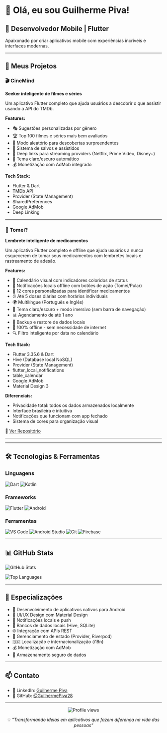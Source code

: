 # 👋 Olá, eu sou Guilherme Piva!

## 🚀 Desenvolvedor Mobile | Flutter

Apaixonado por criar aplicativos mobile com experiências incríveis e interfaces modernas.

---

## 📱 Meus Projetos

### 🎬 CineMind
**Seeker inteligente de filmes e séries**

Um aplicativo Flutter completo que ajuda usuários a descobrir o que assistir usando a API do TMDb.

**Features:**
- 🎭 Sugestões personalizadas por gênero
- 🏆 Top 100 filmes e séries mais bem avaliados
- 🎲 Modo aleatório para descobertas surpreendentes
- 💾 Sistema de salvos e assistidos
- 🔗 Deep links para streaming providers (Netflix, Prime Video, Disney+)
- 🎨 Tema claro/escuro automático
- 💰 Monetização com AdMob integrado

**Tech Stack:**
- Flutter & Dart
- TMDb API
- Provider (State Management)
- SharedPreferences
- Google AdMob
- Deep Linking

---
### 💊 Tomei?

**Lembrete inteligente de medicamentos**

Um aplicativo Flutter completo e offline que ajuda usuários a nunca esquecerem de tomar seus medicamentos com lembretes locais e rastreamento de adesão.

**Features:**

- 📅 Calendário visual com indicadores coloridos de status
- 🔔 Notificações locais offline com botões de ação (Tomei/Pular)
- 🎨 12 cores personalizadas para identificar medicamentos
- ⏰ Até 5 doses diárias com horários individuais
- 🌍 Multilíngue (Português e Inglês)
- 🌙 Tema claro/escuro + modo imersivo (sem barra de navegação)
- 📊 Agendamento de até 1 ano
- 💾 Backup e restore de dados locais
- 📴 100% offline - sem necessidade de internet
- 🔍 Filtro inteligente por data no calendário

**Tech Stack:**

- Flutter 3.35.6 & Dart
- Hive (Database local NoSQL)
- Provider (State Management)
- flutter_local_notifications
- table_calendar
- Google AdMob
- Material Design 3

**Diferenciais:**
- Privacidade total: todos os dados armazenados localmente
- Interface brasileira e intuitiva
- Notificações que funcionam com app fechado
- Sistema de cores para organização visual

🔗 [Ver Repositório](https://github.com/GuilhermePiva28/Tomei-)

---
---

## 🛠️ Tecnologias & Ferramentas

### Linguagens
![Dart](https://img.shields.io/badge/Dart-0175C2?style=for-the-badge&logo=dart&logoColor=white)
![Kotlin](https://img.shields.io/badge/Kotlin-7F52FF?style=for-the-badge&logo=kotlin&logoColor=white)

### Frameworks
![Flutter](https://img.shields.io/badge/Flutter-02569B?style=for-the-badge&logo=flutter&logoColor=white)
![Android](https://img.shields.io/badge/Android-3DDC84?style=for-the-badge&logo=android&logoColor=white)

### Ferramentas
![VS Code](https://img.shields.io/badge/VS_Code-007ACC?style=for-the-badge&logo=visual-studio-code&logoColor=white)
![Android Studio](https://img.shields.io/badge/Android_Studio-3DDC84?style=for-the-badge&logo=android-studio&logoColor=white)
![Git](https://img.shields.io/badge/Git-F05032?style=for-the-badge&logo=git&logoColor=white)
![Firebase](https://img.shields.io/badge/Firebase-FFCA28?style=for-the-badge&logo=firebase&logoColor=black)

---

## 📊 GitHub Stats

![GitHub Stats](https://github-readme-stats.vercel.app/api?username=GuilhermePiva28&show_icons=true&theme=tokyonight)

![Top Languages](https://github-readme-stats.vercel.app/api/top-langs/?username=GuilhermePiva28&layout=compact&theme=tokyonight)

---
## 💼 Especializações

- 📱 Desenvolvimento de aplicativos nativos para Android
- 🎨 UI/UX Design com Material Design
- 🔔 Notificações locais e push
- 💾 Bancos de dados locais (Hive, SQLite)
- 🌐 Integração com APIs REST
- 🎯 Gerenciamento de estado (Provider, Riverpod)
- 🇧🇷 Localização e internacionalização (i18n)
- 💰 Monetização com AdMob
- 🔐 Armazenamento seguro de dados
---

## 📫 Contato

- 💼 LinkedIn: [Guilherme Piva](https://www.linkedin.com/in/guilhermepiva92)
- 🐙 GitHub: [@GuilhermePiva28](https://github.com/GuilhermePiva28)

---
<p align="center">
  <img src="https://komarev.com/ghpvc/?username=GuilhermePiva28&color=blueviolet&style=flat-square&label=Visitantes" alt="Profile views" />
</p>

<p align="center">
  💡 <i>"Transformando ideias em aplicativos que fazem diferença na vida das pessoas"</i>
</p>

